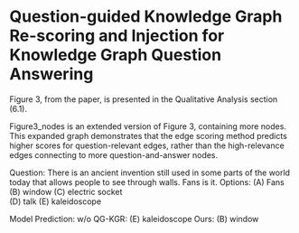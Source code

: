 # Question-guided Knowledge Graph Re-scoring and Injection for Knowledge Graph Question Answering
Figure 3, from the paper, is presented in the Qualitative Analysis section (6.1). 

Figure3_nodes is an extended version of Figure 3, containing more nodes. This expanded graph demonstrates that the edge scoring method predicts higher scores for question-relevant edges, rather than the high-relevance edges connecting to more question-and-answer nodes.

Question:
There is an ancient invention still used in some parts of the world today that allows people to see through walls. Fans is it.
Options:
(A) Fans     (B) window    (C) electric socket  
(D) talk      (E) kaleidoscope

Model Prediction: 
w/o QG-KGR:  (E) kaleidoscope        Ours:  (B) window


